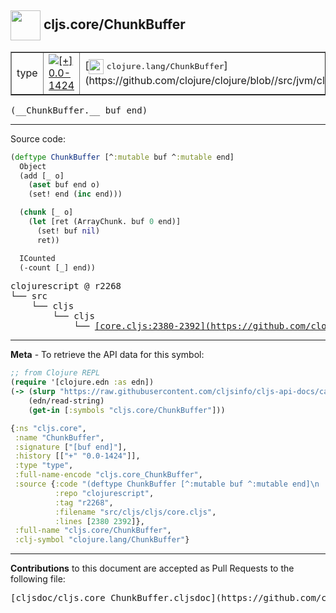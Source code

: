 ## <img width="48px" valign="middle" src="http://i.imgur.com/Hi20huC.png"> cljs.core/ChunkBuffer

 <table border="1">
<tr>

<td>type</td>
<td><a href="https://github.com/cljsinfo/cljs-api-docs/tree/0.0-1424"><img valign="middle" alt="[+] 0.0-1424" src="https://img.shields.io/badge/+-0.0--1424-lightgrey.svg"></a> </td>
<td>
[<img height="24px" valign="middle" src="http://i.imgur.com/1GjPKvB.png"> <samp>clojure.lang/ChunkBuffer</samp>](https://github.com/clojure/clojure/blob//src/jvm/clojure/lang/ChunkBuffer.java)
</td>
</tr>
</table>

 <samp>
(__ChunkBuffer.__ buf end)<br>
</samp>

---





Source code:

```clj
(deftype ChunkBuffer [^:mutable buf ^:mutable end]
  Object
  (add [_ o]
    (aset buf end o)
    (set! end (inc end)))

  (chunk [_ o]
    (let [ret (ArrayChunk. buf 0 end)]
      (set! buf nil)
      ret))

  ICounted
  (-count [_] end))
```

 <pre>
clojurescript @ r2268
└── src
    └── cljs
        └── cljs
            └── <ins>[core.cljs:2380-2392](https://github.com/clojure/clojurescript/blob/r2268/src/cljs/cljs/core.cljs#L2380-L2392)</ins>
</pre>


---

__Meta__ - To retrieve the API data for this symbol:

```clj
;; from Clojure REPL
(require '[clojure.edn :as edn])
(-> (slurp "https://raw.githubusercontent.com/cljsinfo/cljs-api-docs/catalog/cljs-api.edn")
    (edn/read-string)
    (get-in [:symbols "cljs.core/ChunkBuffer"]))
```

```clj
{:ns "cljs.core",
 :name "ChunkBuffer",
 :signature ["[buf end]"],
 :history [["+" "0.0-1424"]],
 :type "type",
 :full-name-encode "cljs.core_ChunkBuffer",
 :source {:code "(deftype ChunkBuffer [^:mutable buf ^:mutable end]\n  Object\n  (add [_ o]\n    (aset buf end o)\n    (set! end (inc end)))\n\n  (chunk [_ o]\n    (let [ret (ArrayChunk. buf 0 end)]\n      (set! buf nil)\n      ret))\n\n  ICounted\n  (-count [_] end))",
          :repo "clojurescript",
          :tag "r2268",
          :filename "src/cljs/cljs/core.cljs",
          :lines [2380 2392]},
 :full-name "cljs.core/ChunkBuffer",
 :clj-symbol "clojure.lang/ChunkBuffer"}

```

---

__Contributions__ to this document are accepted as Pull Requests to the following file:

 <pre>
[cljsdoc/cljs.core_ChunkBuffer.cljsdoc](https://github.com/cljsinfo/cljs-api-docs/blob/master/cljsdoc/cljs.core_ChunkBuffer.cljsdoc)
</pre>

